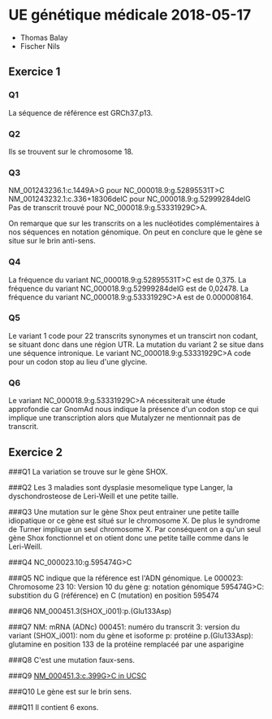 # UE génétique médicale 2018-05-17
* Thomas Balay
* Fischer Nils
## Exercice 1
### Q1
La séquence de référence est GRCh37.p13.
### Q2
Ils se trouvent sur le chromosome 18.
### Q3
NM_001243236.1:c.1449A>G pour NC_000018.9:g.52895531T>C
NM_001243232.1:c.336+18306delC pour NC_000018.9:g.52999284delG
Pas de transcrit trouvé pour NC_000018.9:g.53331929C>A.

On remarque que sur les transcrits on a les nucléotides complémentaires à nos séquences en notation génomique. On peut en conclure que le gène se situe sur le brin anti-sens.

### Q4
La fréquence du variant NC_000018.9:g.52895531T>C est de 0,375.
La fréquence du variant NC_000018.9:g.52999284delG est de 0,02478.
La fréquence du variant NC_000018.9:g.53331929C>A est de 0.000008164.

### Q5
Le variant 1 code pour 22 transcrits synonymes et un transcirt non codant, se situant donc dans une région UTR.
La mutation du variant 2 se situe dans une séquence intronique.
Le variant NC_000018.9:g.53331929C>A code pour un codon stop au lieu d'une glycine.

### Q6
Le variant NC_000018.9:g.53331929C>A nécessiterait une étude approfondie car GnomAd nous indique la présence d'un codon stop ce qui implique une transcription alors que Mutalyzer ne mentionnait pas de transcrit.

## Exercice 2
###Q1
La variation se trouve sur le gène SHOX.

###Q2
Les 3 maladies sont dysplasie mesomelique type Langer, la dyschondrosteose de Leri-Weill et une petite taille.

###Q3
Une mutation sur le gène Shox peut entrainer une petite taille idiopatique or ce gène est situé sur le chromosome X. De plus le syndrome de Turner implique un seul chromosome X. Par conséquent on a qu'un seul gène Shox fonctionnel et on otient donc une petite taille comme dans le Leri-Weill.

###Q4
NC_000023.10:g.595474G>C

###Q5
NC indique que la référence est l'ADN génomique.
Le 000023: Chromosome 23
10: Version 10 du gène
g: notation génomique
595474G>C: substition du G (référence) en C (mutation) en position 595474

###Q6
NM_000451.3(SHOX_i001):p.(Glu133Asp)

###Q7
NM: mRNA (ADNc)
000451: numéro du transcrit
3: version du variant
(SHOX_i001): nom du gène et isoforme
p: protéine
p.(Glu133Asp): glutamine en position 133 de la protéine remplacéé par une asparigine

###Q8
C'est une mutation faux-sens.

###Q9
[NM_000451.3:c.399G>C in UCSC](http://genome.ucsc.edu/cgi-bin/hgTracks?db=hg19&lastVirtModeType=default&lastVirtModeExtraState=&virtModeType=default&virtMode=0&nonVirtPosition=&position=chrX%3A595464%2D595484&hgsid=669223545_bgYVTSnQ8PXkqaOC1CRV5PztLmwX)

###Q10
Le gène est sur le brin sens.

###Q11
Il contient 6 exons.
